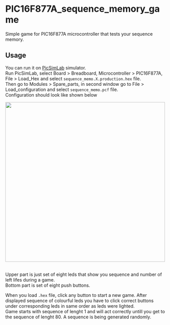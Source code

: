 # PIC16F877A_sequence_memory_game

Simple game for PIC16F877A microcontroller that tests your sequence memory.

## Usage

You can run it on [PicSimLab](https://sourceforge.net/projects/picsim/) simulator.\
Run PicSimLab, select Board > Breadboard, Microcontroller > PIC16F877A, File > Load_Hex and select `sequence_memo.X.production.hex` file.\
Then go to Modules > Spare_parts, in second window go to File > Load_configuration and select `sequence_memo.pcf` file.\
Configuration should look like shown below

<img src="https://github.com/bartekk2908/PIC16F877A_sequence_memory_game/assets/104419783/4dd221c1-be24-44d0-a4c4-d94fd8dabdc8" width="500" />

<br />
<br />

Upper part is just set of eight leds that show you sequence and number of left lifes during a game.\
Bottom part is set of eight push buttons.

When you load `.hex` file, click any button to start a new game. After displayed sequence of colourful leds you have to click correct buttons under corresponding leds in same order as leds were lighted.\
Game starts with sequence of lenght 1 and will act correctly untill you get to the sequence of lenght 80. A sequence is being generated randomly. 
